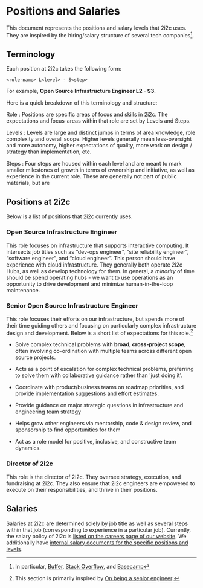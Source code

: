 # Positions and Salaries

This document represents the positions and salary levels that 2i2c uses. They are inspired by the hiring/salary structure of several tech companies[^job-refs].

## Terminology

Each position at 2i2c takes the following form:

```
<role-name> L<level> - S<step>
```

For example, **Open Source Infrastructure Engineer L2 - S3**.

Here is a quick breakdown of this terminology and structure:

Role
: Positions are specific areas of focus and skills in 2i2c. The expectations and focus-areas within that role are set by Levels and Steps.

Levels
: Levels are large and distinct jumps in terms of area knowledge, role complexity and overall scope. Higher levels generally mean less-oversight and more autonomy, higher expectations of quality, more work on design / strategy than implementation, etc.

Steps
: Four steps are housed within each level and are meant to mark smaller milestones of growth in terms of ownership and initiative, as well as experience in the current role. These are generally not part of public materials, but are

## Positions at 2i2c

Below is a list of positions that 2i2c currently uses.

### Open Source Infrastructure Engineer

This role focuses on infrastructure that supports interactive computing. It intersects job titles such as “dev-ops engineer”, “site reliability engineer”, “software engineer”, and “cloud engineer”. This person should have experience with cloud infrastructure. They generally both operate 2i2c Hubs, as well as  develop technology for them. In general, a _minority_ of time should be spend operating hubs - we want to use operations as an opportunity to drive development and minimize human-in-the-loop maintenance.

### Senior Open Source Infrastructure Engineer

This role focuses their efforts on our infrastructure, but spends more of their time guiding others and focusing on particularly complex infrastructure design and development. Below is a short list of expectations for this role.[^sosie]

[^sosie]:  This section is primarily inspired by [On being a senior engineer](https://www.kitchensoap.com/2012/10/25/on-being-a-senior-engineer/).

- Solve complex technical problems with **broad, cross-project scope**, often
  involving co-ordination with multiple teams across different open source
  projects.

- Acts as a point of escalation for complex technical problems, preferring to
  solve them with collaborative guidance rather than 'just doing it'.

- Coordinate with product/business teams on roadmap priorities, and provide
  implementation suggestions and effort estimates.

- Provide guidance on major strategic questions in infrastructure and
  engineering team strategy

- Helps grow other engineers via mentorship, code & design review, and
  sponsorship to find opportunities for them

- Act as a role model for positive, inclusive, and constructive team dynamics.

### Director of 2i2c

This role is the director of 2i2c. They oversee strategy, execution, and fundraising at 2i2c. They also ensure that 2i2c engineers are empowered to execute on their responsibilities, and thrive in their positions.


## Salaries

Salaries at 2i2c are determined solely by job title as well as several steps within that job (corresponding to experience in a particular job). Currently, the salary policy of 2i2c is [listed on the careers page of our website](https://2i2c.org/careers/). We additionally have [internal salary documents for the specific positions and levels](https://docs.google.com/spreadsheets/d/1FJM5pAbc0EWhu4CpPjlbWTMOsZAnivEd2ZBIZIdwpE8/edit?usp=sharing).

[^job-refs]: In particular, [Buffer](https://buffer.com/resources/salary-formula-changes-2019/), [Stack Overflow](https://stackoverflow.blog/2016/07/27/salary-transparency/), and [Basecamp](https://m.signalvnoise.com/how-we-pay-people-at-basecamp/)
